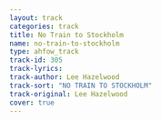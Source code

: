 ```yaml
---
layout: track
categories: track
title: No Train to Stockholm
name: no-train-to-stockholm
type: ahfow_track
track-id: 305
track-lyrics: 
track-author: Lee Hazelwood
track-sort: "NO TRAIN TO STOCKHOLM"
track-original: Lee Hazelwood
cover: true
---
```

